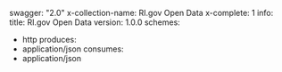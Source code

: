 swagger: "2.0"
x-collection-name: RI.gov Open Data
x-complete: 1
info:
  title: RI.gov Open Data
  version: 1.0.0
schemes:
- http
produces:
- application/json
consumes:
- application/json